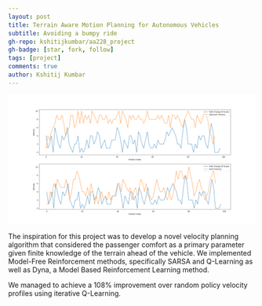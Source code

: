 ```yaml
---
layout: post
title: Terrain Aware Motion Planning for Autonomous Vehicles
subtitle: Avoiding a bumpy ride
gh-repo: kshitijkumbar/aa228_project
gh-badge: [star, fork, follow]
tags: [project]
comments: true
author: Kshitij Kumbar
---
```

![](/_data/qlearnplot.webp)

The inspiration for this project was to develop a novel velocity planning algorithm that considered the passenger comfort as a primary parameter given finite knowledge of the terrain ahead of the vehicle. We implemented Model-Free Reinforcement methods, specifically SARSA and Q-Learning as well as Dyna, a Model Based Reinforcement Learning method.

We managed to achieve a 108% improvement over random policy velocity profiles using iterative Q-Learning.